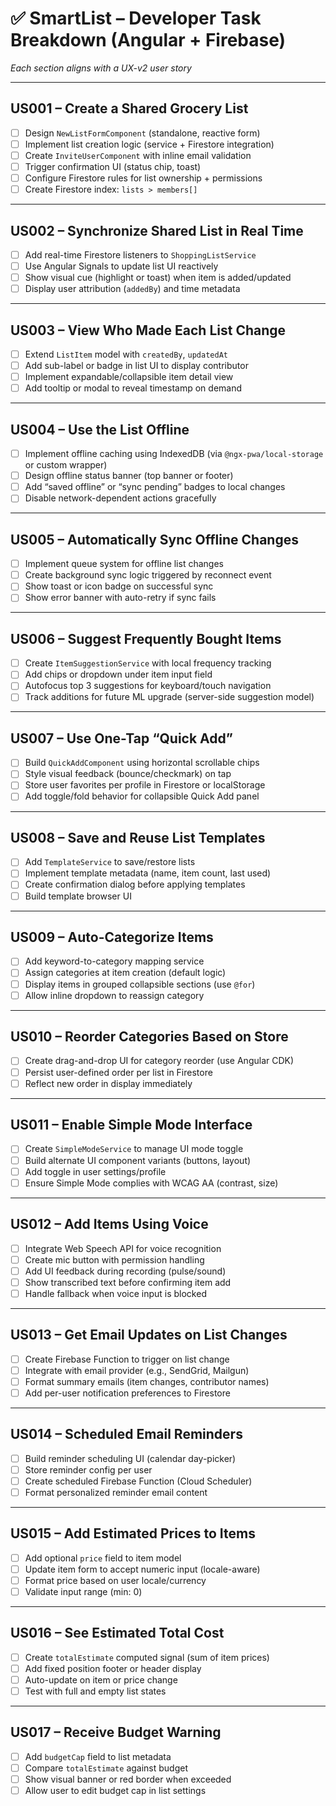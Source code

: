 # ✅ SmartList – Developer Task Breakdown (Angular + Firebase)
*Each section aligns with a UX-v2 user story*

---

## US001 – Create a Shared Grocery List

- [ ] Design `NewListFormComponent` (standalone, reactive form)
- [ ] Implement list creation logic (service + Firestore integration)
- [ ] Create `InviteUserComponent` with inline email validation
- [ ] Trigger confirmation UI (status chip, toast)
- [ ] Configure Firestore rules for list ownership + permissions
- [ ] Create Firestore index: `lists > members[]`

---

## US002 – Synchronize Shared List in Real Time

- [ ] Add real-time Firestore listeners to `ShoppingListService`
- [ ] Use Angular Signals to update list UI reactively
- [ ] Show visual cue (highlight or toast) when item is added/updated
- [ ] Display user attribution (`addedBy`) and time metadata

---

## US003 – View Who Made Each List Change

- [ ] Extend `ListItem` model with `createdBy`, `updatedAt`
- [ ] Add sub-label or badge in list UI to display contributor
- [ ] Implement expandable/collapsible item detail view
- [ ] Add tooltip or modal to reveal timestamp on demand

---

## US004 – Use the List Offline

- [ ] Implement offline caching using IndexedDB (via `@ngx-pwa/local-storage` or custom wrapper)
- [ ] Design offline status banner (top banner or footer)
- [ ] Add “saved offline” or “sync pending” badges to local changes
- [ ] Disable network-dependent actions gracefully

---

## US005 – Automatically Sync Offline Changes

- [ ] Implement queue system for offline list changes
- [ ] Create background sync logic triggered by reconnect event
- [ ] Show toast or icon badge on successful sync
- [ ] Show error banner with auto-retry if sync fails

---

## US006 – Suggest Frequently Bought Items

- [ ] Create `ItemSuggestionService` with local frequency tracking
- [ ] Add chips or dropdown under item input field
- [ ] Autofocus top 3 suggestions for keyboard/touch navigation
- [ ] Track additions for future ML upgrade (server-side suggestion model)

---

## US007 – Use One-Tap “Quick Add”

- [ ] Build `QuickAddComponent` using horizontal scrollable chips
- [ ] Style visual feedback (bounce/checkmark) on tap
- [ ] Store user favorites per profile in Firestore or localStorage
- [ ] Add toggle/fold behavior for collapsible Quick Add panel

---

## US008 – Save and Reuse List Templates

- [ ] Add `TemplateService` to save/restore lists
- [ ] Implement template metadata (name, item count, last used)
- [ ] Create confirmation dialog before applying templates
- [ ] Build template browser UI

---

## US009 – Auto-Categorize Items

- [ ] Add keyword-to-category mapping service
- [ ] Assign categories at item creation (default logic)
- [ ] Display items in grouped collapsible sections (use `@for`)
- [ ] Allow inline dropdown to reassign category

---

## US010 – Reorder Categories Based on Store

- [ ] Create drag-and-drop UI for category reorder (use Angular CDK)
- [ ] Persist user-defined order per list in Firestore
- [ ] Reflect new order in display immediately

---

## US011 – Enable Simple Mode Interface

- [ ] Create `SimpleModeService` to manage UI mode toggle
- [ ] Build alternate UI component variants (buttons, layout)
- [ ] Add toggle in user settings/profile
- [ ] Ensure Simple Mode complies with WCAG AA (contrast, size)

---

## US012 – Add Items Using Voice

- [ ] Integrate Web Speech API for voice recognition
- [ ] Create mic button with permission handling
- [ ] Add UI feedback during recording (pulse/sound)
- [ ] Show transcribed text before confirming item add
- [ ] Handle fallback when voice input is blocked

---

## US013 – Get Email Updates on List Changes

- [ ] Create Firebase Function to trigger on list change
- [ ] Integrate with email provider (e.g., SendGrid, Mailgun)
- [ ] Format summary emails (item changes, contributor names)
- [ ] Add per-user notification preferences to Firestore

---

## US014 – Scheduled Email Reminders

- [ ] Build reminder scheduling UI (calendar day-picker)
- [ ] Store reminder config per user
- [ ] Create scheduled Firebase Function (Cloud Scheduler)
- [ ] Format personalized reminder email content

---

## US015 – Add Estimated Prices to Items

- [ ] Add optional `price` field to item model
- [ ] Update item form to accept numeric input (locale-aware)
- [ ] Format price based on user locale/currency
- [ ] Validate input range (min: 0)

---

## US016 – See Estimated Total Cost

- [ ] Create `totalEstimate` computed signal (sum of item prices)
- [ ] Add fixed position footer or header display
- [ ] Auto-update on item or price change
- [ ] Test with full and empty list states

---

## US017 – Receive Budget Warning

- [ ] Add `budgetCap` field to list metadata
- [ ] Compare `totalEstimate` against budget
- [ ] Show visual banner or red border when exceeded
- [ ] Allow user to edit budget cap in list settings
